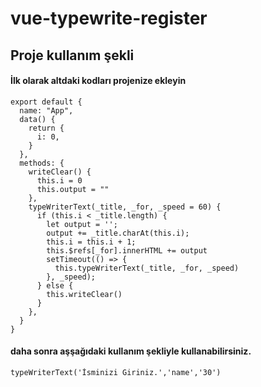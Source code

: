 # vue-typewrite-register

## Proje kullanım şekli
#### İlk olarak altdaki kodları projenize ekleyin 
```
export default {
  name: "App",
  data() {
    return {
      i: 0,
    }
  },
  methods: {
    writeClear() {
      this.i = 0
      this.output = ""
    },
    typeWriterText(_title, _for, _speed = 60) {
      if (this.i < _title.length) {
        let output = '';
        output += _title.charAt(this.i);
        this.i = this.i + 1;
        this.$refs[_for].innerHTML += output
        setTimeout(() => {
          this.typeWriterText(_title, _for, _speed)
        }, _speed);
      } else {
        this.writeClear()
      }
    },
  }
}
```
#### daha sonra aşşağıdaki kullanım şekliyle kullanabilirsiniz.
```
typeWriterText('İsminizi Giriniz.','name','30')
```

